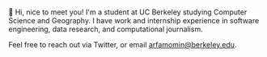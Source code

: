 ###

👋 Hi, nice to meet you! I'm a student at UC Berkeley studying Computer Science and Geography. I have work and internship experience in software engineering, data research, and computational journalism.

Feel free to reach out via Twitter, or email arfamomin@berkeley.edu.
<!--
**arfamomin/arfamomin** is a ✨ _special_ ✨ repository because its `README.md` (this file) appears on your GitHub profile.

Here are some ideas to get you started:

- 🔭 I’m currently working on ...
- 🌱 I’m currently learning ...
- 👯 I’m looking to collaborate on ...
- 🤔 I’m looking for help with ...
- 💬 Ask me about ...
- 📫 How to reach me: ...
- 😄 Pronouns: ...
- ⚡ Fun fact: ...
-->
